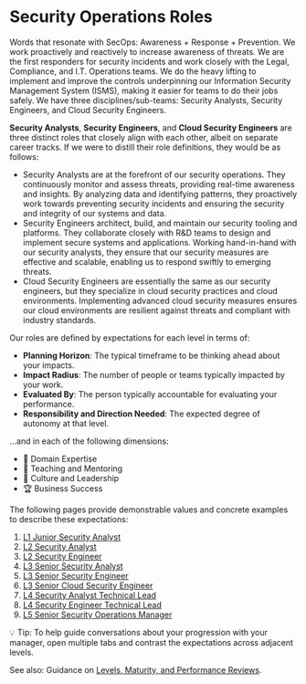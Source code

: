 # Security Operations Roles

Words that resonate with SecOps: Awareness + Response + Prevention. We work proactively and reactively to increase awareness of threats. We are the first responders for security incidents and work closely with the Legal, Compliance, and I.T. Operations teams. We do the heavy lifting to implement and improve the controls underpinning our Information Security Management System (ISMS), making it easier for teams to do their jobs safely. We have three disciplines/sub-teams: Security Analysts, Security Engineers, and Cloud Security Engineers.

**Security Analysts**, **Security Engineers**, and **Cloud Security Engineers** are three distinct roles that closely align with each other, albeit on separate career tracks. If we were to distill their role definitions, they would be as follows:

- Security Analysts are at the forefront of our security operations. They continuously monitor and assess threats, providing real-time awareness and insights. By analyzing data and identifying patterns, they proactively work towards preventing security incidents and ensuring the security and integrity of our systems and data.
- Security Engineers architect, build, and maintain our security tooling and platforms. They collaborate closely with R&D teams to design and implement secure systems and applications. Working hand-in-hand with our security analysts, they ensure that our security measures are effective and scalable, enabling us to respond swiftly to emerging threats.
- Cloud Security Engineers are essentially the same as our security engineers, but they specialize in cloud security practices and cloud environments. Implementing advanced cloud security measures ensures our cloud environments are resilient against threats and compliant with industry standards.

Our roles are defined by expectations for each level in terms of:

- **Planning Horizon**: The typical timeframe to be thinking ahead about your impacts.
- **Impact Radius**: The number of people or teams typically impacted by your work.
- **Evaluated By**: The person typically accountable for evaluating your performance.
- **Responsibility and Direction Needed**: The expected degree of autonomy at that level.

...and in each of the following dimensions:

- 🦉 Domain Expertise
- 🌱 Teaching and Mentoring
- 🧭 Culture and Leadership
- 🏆 Business Success

The following pages provide demonstrable values and concrete examples to describe these expectations:

1. [L1 Junior Security Analyst](./Security-Analyst/L1-Junior-Security-Analyst.md)
1. [L2 Security Analyst](./Security-Analyst/L2-Security-Analyst.md)
1. [L2 Security Engineer](./Security-Engineer/L2-Security-Engineer.md)
1. [L3 Senior Security Analyst](./Security-Analyst/L3-Senior-Security-Analyst.md)
1. [L3 Senior Security Engineer](./Security-Engineer/L3-Senior-Security-Engineer.md)
1. [L3 Senior Cloud Security Engineer](./Security-Engineer/L3-Senior-Cloud-Security-Engineer.md)
1. [L4 Security Analyst Technical Lead](./Security-Analyst/L4-Security-Analyst-Technical-Lead.md)
1. [L4 Security Engineer Technical Lead](./Security-Engineer/L4-Security-Engineer-Technical-Lead.md)
1. [L5 Senior Security Operations Manager](./Management/L5-Senior-Security-Operations-Manager.md)

💡 Tip: To help guide conversations about your progression with your manager, open multiple tabs and contrast the expectations across adjacent levels.

See also: Guidance on [Levels, Maturity, and Performance Reviews](../Software-Engineering/Levels-Maturity-And-Performance-Reviews.md).
